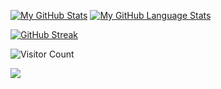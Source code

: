 [![My GitHub Stats](https://github-readme-stats.vercel.app/api/?username=kenzo44&hide_border=true&count_private=true&theme=tokyonight&show_icons=true)]()
[![My GitHub Language Stats](https://github-readme-stats.vercel.app/api/top-langs/?username=kenzo44&layout=compact&card_width=200&hide_border=true&langs_count=5&theme=tokyonight)]()

[![GitHub Streak](http://github-readme-streak-stats.herokuapp.com?user=kenzo44&theme=tokyonight&hide_border=true&date_format=M%20j%5B%2C%20Y%5D)](https://git.io/streak-stats)

![Visitor Count](https://profile-counter.glitch.me/kenzo44/count.svg)

![](https://komarev.com/ghpvc/?username=kenzo44&color=blue)
